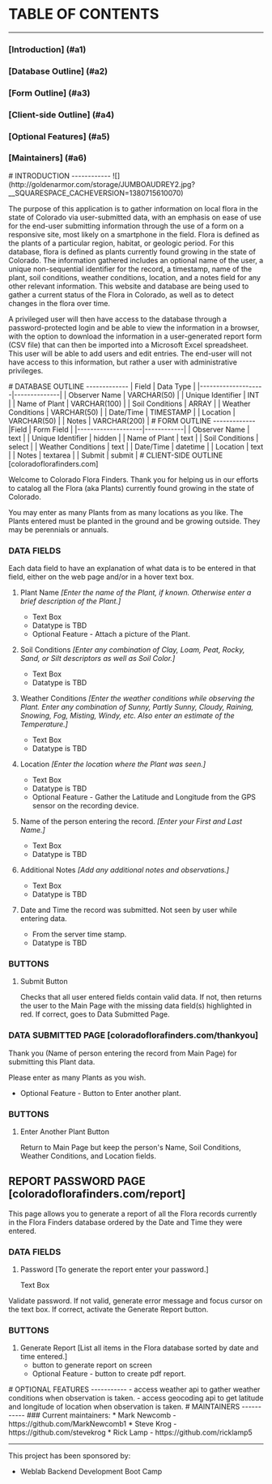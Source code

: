 # TABLE OF CONTENTS
---------------------
   
### [Introduction] (#a1)
### [Database Outline] (#a2)
### [Form Outline] (#a3)
### [Client-side Outline] (#a4)
### [Optional Features] (#a5)
### [Maintainers] (#a6)

<a name="a1"/>
# INTRODUCTION
------------
![] (http://goldenarmor.com/storage/JUMBOAUDREY2.jpg?__SQUARESPACE_CACHEVERSION=1380715610070)

The purpose of this application is to gather information on local flora in the state of Colorado via user-submitted data, with an emphasis on ease of use for the end-user submitting information through the use of a form on a responsive site, most likely on a smartphone in the field. Flora is defined as the plants of a particular region, habitat, or geologic period. For this database, flora is defined
as plants currently found growing in the state of Colorado. The information gathered includes an optional name of the user, a unique non-sequential identifier for the record, a timestamp, name of the plant, soil conditions, weather conditions, location, and a notes field for any other relevant information. This website and database are being used to gather a current status of the Flora in Colorado, as well as to detect changes in the flora over time.

A privileged user will then have access to the database through a password-protected login and be able to view the information in a browser, with the option to download the information in a user-generated report form (CSV file) that can then be imported into a Microsoft Excel spreadsheet. This user will  be able to add users and edit entries. The end-user will not have access to this information, but rather a user with administrative privileges. 


<a name="a2"/>
# DATABASE OUTLINE
-------------
| Field              | Data Type    |
|--------------------|--------------|
| Observer Name      | VARCHAR(50)  |
| Unique Identifier  | INT          |
| Name of Plant      | VARCHAR(100) |
| Soil Conditions    | ARRAY        |
| Weather Conditions | VARCHAR(50)  |
| Date/Time          | TIMESTAMP    |
| Location           | VARCHAR(50)  |
| Notes              | VARCHAR(200) |
<a name="a3"/>
# FORM OUTLINE
-------------
|Field               | Form Field |
|--------------------|------------|
| Observer Name      | text       |
| Unique Identifier  | hidden     |
| Name of Plant      | text       |
| Soil Conditions    | select     |
| Weather Conditions | text       |
| Date/Time          | datetime   |
| Location           |  text      |
| Notes              | textarea   |
| Submit             | submit     |

<a name="a4"/>
# CLIENT-SIDE OUTLINE   [coloradoflorafinders.com]


Welcome to Colorado Flora Finders.  Thank you for helping us in our efforts to catalog all the Flora (aka Plants)
currently found growing in the state of Colorado.

You may enter as many Plants from as many locations as you like.  The Plants entered must be planted in the ground and
be growing outside.  They may be perennials or annuals.

### DATA FIELDS

Each data field to have an explanation of what data is to be entered in that field, either on the web page and/or in a
hover text box.

1.  Plant Name  *[Enter the name of the Plant, if known.  Otherwise enter a brief description of the Plant.]*
    - Text Box
    - Datatype is TBD
    - Optional Feature - Attach a picture of the Plant.

2.  Soil Conditions  *[Enter any combination of Clay, Loam, Peat, Rocky, Sand, or Silt descriptors as well
    as Soil Color.]*
    - Text Box
    - Datatype is TBD

3.  Weather Conditions  *[Enter the weather conditions while observing the Plant.  Enter any combination
    of Sunny, Partly Sunny, Cloudy, Raining, Snowing, Fog, Misting, Windy, etc.  Also enter an estimate of
    the Temperature.]*
    - Text Box
    - Datatype is TBD

4.  Location  *[Enter the location where the Plant was seen.]*
    - Text Box
    - Datatype is TBD
    - Optional Feature - Gather the Latitude and Longitude from the GPS sensor on the recording device.

5.  Name of the person entering the record.  *[Enter your First and Last Name.]*
    - Text Box
    - Datatype is TBD

6.  Additional Notes     *[Add any additional notes and observations.]*
    - Text Box
    - Datatype is TBD

7.  Date and Time the record was submitted.  Not seen by user while entering data.
    - From the server time stamp.
    - Datatype is TBD

### BUTTONS

1.  Submit Button

    Checks that all user entered fields contain valid data.  If not, then returns the user to the Main Page
      with the missing data field(s) highlighted in red.  If correct, goes to Data Submitted Page.


### DATA SUBMITTED PAGE    [coloradoflorafinders.com/thankyou]


Thank you (Name of person entering the record from Main Page) for submitting this Plant data.

Please enter as many Plants as you wish.

- Optional Feature - Button to Enter another plant.

### BUTTONS

1.  Enter Another Plant Button
    
    Return to Main Page but keep the person's Name, Soil Conditions, Weather Conditions, and Location
      fields.



## **REPORT PASSWORD PAGE**     [coloradoflorafinders.com/report]

This page allows you to generate a report of all the Flora records currently in the Flora Finders database ordered by
the Date and Time they were entered.

### DATA FIELDS

1.  Password     [To generate the report enter your password.]

    Text Box

Validate password.  If not valid, generate error message and focus cursor on the text box.  If correct, activate the
Generate Report button.

### BUTTONS

1.  Generate Report     [List all items in the Flora database sorted by date and time entered.]
    - button to generate report on screen
    - Optional Feature - button to create pdf report.
    
<a name="a5"/> 
# OPTIONAL FEATURES
-----------
- access weather api to gather weather conditions when observation is taken.
- access geocoding api to get latitude and longitude of location when observation is taken.

<a name="a6"/>   
# MAINTAINERS
-----------
### Current maintainers:
* Mark Newcomb - https://github.com/MarkNewcomb1
* Steve Krog - https://github.com/stevekrog
* Rick Lamp - https://github.com/ricklamp5

----------------------
This project has been sponsored by:
 * Weblab Backend Development Boot Camp